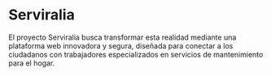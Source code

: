 # Serviralia
El proyecto Serviralia busca transformar esta realidad mediante una plataforma web innovadora y segura, diseñada para conectar a los ciudadanos con trabajadores especializados en servicios de mantenimiento para el hogar.

